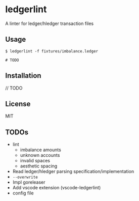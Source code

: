 ledgerlint
=====

A linter for ledger/hledger transaction files

## Usage
```
$ ledgerlint -f fixtures/imbalance.ledger

# TODO
```

## Installation

// TODO

## License

MIT

## TODOs
- lint
    - imbalance amounts
    - unknown accounts
    - invalid spaces
    - aesthetic spacing
- Read ledger/hledger parsing specification/implementation
- `--overwrite`
- Impl goreleaser
- Add vscode extension (vscode-ledgerlint)
- config file
